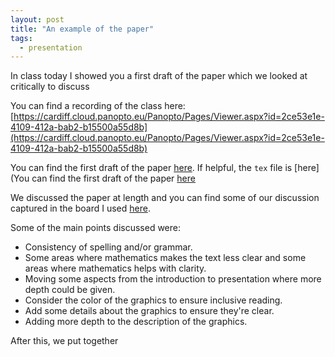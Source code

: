 ```yaml
---
layout: post
title: "An example of the paper"
tags:
  - presentation
---
```


In class today I showed you a first draft of the paper which we looked at
critically to discuss

You can find a recording of the class here: [https://cardiff.cloud.panopto.eu/Panopto/Pages/Viewer.aspx?id=2ce53e1e-4109-412a-bab2-b15500a55d8b](https://cardiff.cloud.panopto.eu/Panopto/Pages/Viewer.aspx?id=2ce53e1e-4109-412a-bab2-b15500a55d8b)

You can find the first draft of the paper
[here]({{site.baseurl}}/assets/examples/the-evolution-of-the-two-thirds-of-the-average-game/paper/main.pdf). If helpful, the `tex` file is [here](You can find the first draft of the paper
[here]({{site.baseurl}}/assets/examples/the-evolution-of-the-two-thirds-of-the-average-game/paper/main.tex)

We discussed the paper at length and you can find some of our discussion
captured in the board I used
[here]({{site.baseurl}}/assets/2023-2024/boards/the-evolution-of-the-two-thirds-of-the-average-game/main.pdf).

Some of the main points discussed were:

- Consistency of spelling and/or grammar.
- Some areas where mathematics makes the text less clear and some areas where
  mathematics helps with clarity.
- Moving some aspects from the introduction to presentation where more depth
  could be given.
- Consider the color of the graphics to ensure inclusive reading.
- Add some details about the graphics to ensure they're clear.
- Adding more depth to the description of the graphics.

After this, we put together
